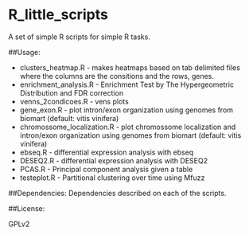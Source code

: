 # R_little_scripts

A set of simple R scripts for simple R tasks.

##Usage:

* clusters_heatmap.R - makes heatmaps based on tab delimited files where the columns are the consitions and the rows, genes.
* enrichment_analysis.R - Enrichment Test by The Hypergeometric Distribution and FDR correction
* venns_2condicoes.R - vens plots
* gene_exon.R - plot intron/exon organization using genomes from biomart (default: vitis vinifera)
* chromossome_localization.R - plot chromossome localization and intron/exon organization using genomes from biomart (default: vitis vinifera)
* ebseq.R - differential expression analysis with ebseq
* DESEQ2.R - differential expression analysis with DESEQ2
* PCAS.R - Principal component analysis given a table
* testeplot.R - Partitional clustering over time using Mfuzz

##Dependencies:
Dependencies described on each of the scripts.

##License:

GPLv2


